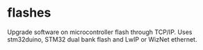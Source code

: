# flashes
Upgrade software on microcontroller flash through TCP/IP. Uses stm32duino, STM32 dual bank flash and LwIP or WizNet ethernet.
